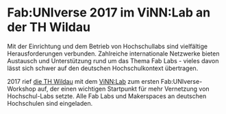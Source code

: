# Fab:UNIverse 2017 im ViNN:Lab an der TH Wildau

Mit der Einrichtung und dem Betrieb von Hochschullabs sind vielfältige Herausforderungen verbunden. Zahlreiche internationale Netzwerke bieten Austausch und Unterstützung rund um das Thema Fab Labs - vieles davon lässt sich schwer auf den deutschen Hochschulkontext übertragen.  


2017 rief [die TH Wildau](https://www.th-wildau.de/hochschule/aktuelles/neuigkeiten/news/fabuniverse/) mit dem [ViNN:Lab](https://vinnlab.th-wildau.de/) zum ersten Fab:UNIverse-Workshop auf, der einen wichtigen Startpunkt für mehr Vernetzung von Hochschul-Labs setzte. Alle Fab Labs und Makerspaces an deutschen Hochschulen sind eingeladen.

 
